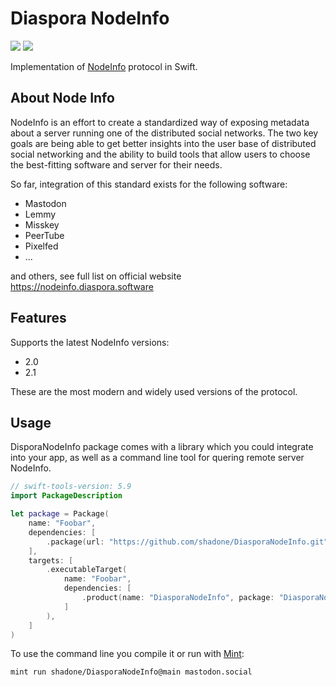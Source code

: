 # Diaspora NodeInfo

[![](https://img.shields.io/endpoint?url=https%3A%2F%2Fswiftpackageindex.com%2Fapi%2Fpackages%2Fshadone%2FDiasporaNodeInfo%2Fbadge%3Ftype%3Dswift-versions)](https://swiftpackageindex.com/shadone/DiasporaNodeInfo)
[![](https://img.shields.io/endpoint?url=https%3A%2F%2Fswiftpackageindex.com%2Fapi%2Fpackages%2Fshadone%2FDiasporaNodeInfo%2Fbadge%3Ftype%3Dplatforms)](https://swiftpackageindex.com/shadone/DiasporaNodeInfo)

Implementation of [NodeInfo](https://nodeinfo.diaspora.software) protocol in Swift.

## About Node Info

NodeInfo is an effort to create a standardized way of exposing metadata about a server running one of the distributed social networks. The two key goals are being able to get better insights into the user base of distributed social networking and the ability to build tools that allow users to choose the best-fitting software and server for their needs.

So far, integration of this standard exists for the following software:

- Mastodon
- Lemmy
- Misskey
- PeerTube
- Pixelfed
- ...

and others, see full list on official website https://nodeinfo.diaspora.software

## Features

Supports the latest NodeInfo versions:
- 2.0
- 2.1

These are the most modern and widely used versions of the protocol.

## Usage

DisporaNodeInfo package comes with a library which you could integrate into your app, as well as a command line tool for quering remote server NodeInfo.

```swift
// swift-tools-version: 5.9
import PackageDescription

let package = Package(
    name: "Foobar",
    dependencies: [
        .package(url: "https://github.com/shadone/DiasporaNodeInfo.git", from: "1.0.0"),
    ],
    targets: [
        .executableTarget(
            name: "Foobar",
            dependencies: [
                .product(name: "DiasporaNodeInfo", package: "DiasporaNodeInfo"),
            ]
        ),
    ]
)
```

To use the command line you compile it or run with [Mint](https://github.com/yonaskolb/Mint):

```sh
mint run shadone/DiasporaNodeInfo@main mastodon.social
```
